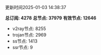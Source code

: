 更新时间2025-01-03 14:38:37

**总订阅: 4278**
**总节点: 37979**
**有效节点: 12646**
- v2ray节点: 8255
- trojan节点: 2969
- ss节点: 1413
- ssr节点: 9

